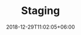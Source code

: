 ---
title: "Staging"
date: 2018-12-29T11:02:05+06:00
icon: "ti-pulse"
description: "検証環境"
type : "docs"
weight : 20
---